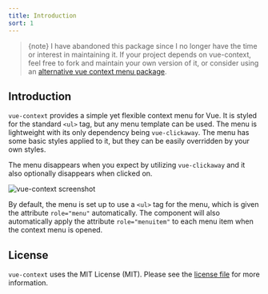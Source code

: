 ```yaml
---
title: Introduction
sort: 1
---
```


> {note} I have abandoned this package since I no longer have the time or interest in maintaining it.
> If your project depends on vue-context, feel free to fork and maintain your own version of it, or 
> consider using an [alternative vue context menu package](https://github.com/vuejs/awesome-vue#context-menu).

## Introduction

`vue-context` provides a simple yet flexible context menu for Vue. It is styled for the standard `<ul>` tag, but any menu
template can be used. The menu is lightweight with its only dependency being `vue-clickaway`. The menu has some basic
styles applied to it, but they can be easily overridden by your own styles.

The menu disappears when you expect by utilizing `vue-clickaway` and it also optionally disappears when clicked on.

![vue-context screenshot](/doc-files/vue-context/v6/images/screenshot.jpg)

By default, the menu is set up to use a `<ul>` tag for the menu, which is given the attribute `role="menu"` automatically.
The component will also automatically apply the attribute `role="menuitem"` to each menu item when the context menu is opened.

## License

`vue-context` uses the MIT License (MIT). Please see the [license file](https://github.com/rawilk/vue-context/blob/master/LICENSE) for more information.
